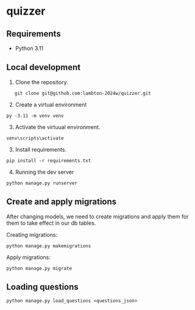 # quizzer

## Requirements
 - Python 3.11

## Local development
 1. Clone the repository.
 ```
    git clone git@github.com:lambton-2024w/quizzer.git
 ```
 2. Create a virtual environment
 ```
 py -3.11 -m venv venv
 ```
 3. Activate the virtuual environment.
 ```
 venv\scripts\activate
 ```
 3. Install requirements.
 ```
 pip install -r requirements.txt
 ```
 4. Running the dev server
 ```
 python manage.py runserver
 ```

## Create and apply migrations
After changing models, we need to create migrations and apply them for them to take effect in our db tables.

Creating migrations:
```
python manage.py makemigrations
```

Apply migrations:
```
python manage.py migrate
```


## Loading questions 

```
python manage.py load_questions <questions_json>
```